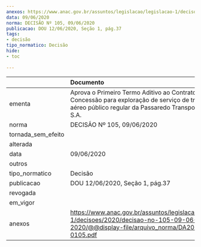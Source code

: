 ```yaml
---
anexos: https://www.anac.gov.br/assuntos/legislacao/legislacao-1/decisoes/2020/decisao-no-105-09-06-2020/@@display-file/arquivo_norma/DA2020-0105.pdf
data: 09/06/2020
norma: DECISÃO Nº 105, 09/06/2020
publicacao: DOU 12/06/2020, Seção 1, pág.37
tags:
- decisão
tipo_normatico: Decisão
hide: 
- toc 
 
---
```


|                    | Documento                                                                                                                                                    |
|:-------------------|:-------------------------------------------------------------------------------------------------------------------------------------------------------------|
| ementa             | Aprova o Primeiro Termo Aditivo ao Contrato de Concessão para exploração de serviço de transporte aéreo público regular da Passaredo Transportes Aéreos S.A. |
| norma              | DECISÃO Nº 105, 09/06/2020                                                                                                                                   |
| tornada_sem_efeito |                                                                                                                                                              |
| alterada           |                                                                                                                                                              |
| data               | 09/06/2020                                                                                                                                                   |
| outros             |                                                                                                                                                              |
| tipo_normatico     | Decisão                                                                                                                                                      |
| publicacao         | DOU 12/06/2020, Seção 1, pág.37                                                                                                                              |
| revogada           |                                                                                                                                                              |
| em_vigor           |                                                                                                                                                              |
| anexos             | https://www.anac.gov.br/assuntos/legislacao/legislacao-1/decisoes/2020/decisao-no-105-09-06-2020/@@display-file/arquivo_norma/DA2020-0105.pdf                |